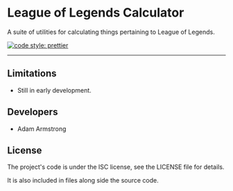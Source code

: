 # League of Legends Calculator

A suite of utilities for calculating things pertaining to League of Legends.

[![code style: prettier](https://img.shields.io/badge/code_style-prettier-ff69b4.svg?style=flat-square)](https://github.com/prettier/prettier)

---

## Limitations

- Still in early development.

## Developers

- Adam Armstrong

## License

The project's code is under the ISC license, see the LICENSE file for details.

It is also included in files along side the source code.
